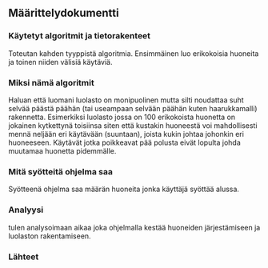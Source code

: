 ## Määrittelydokumentti

### Käytetyt algoritmit ja tietorakenteet
Toteutan kahden tyyppistä algoritmia. Ensimmäinen luo erikokoisia huoneita ja toinen niiden välisiä käytäviä.

### Miksi nämä algoritmit
Haluan että luomani luolasto on monipuolinen mutta silti noudattaa suht selvää päästä päähän (tai useampaan selvään päähän kuten haarukkamalli) rakennetta.
Esimerkiksi luolasto jossa on 100 erikokoista huonetta on jokainen kytkettynä toisiinsa siten että kustakin huoneestä voi mahdollisesti mennä neljään eri käytävään (suuntaan), joista kukin johtaa johonkin eri huoneeseen.
Käytävät jotka poikkeavat pää polusta eivät lopulta johda muutamaa huonetta pidemmälle.

### Mitä syötteitä ohjelma saa
Syötteenä ohjelma saa määrän huoneita jonka käyttäjä syöttää alussa. 

### Analyysi
tulen analysoimaan aikaa joka ohjelmalla kestää huoneiden järjestämiseen ja luolaston rakentamiseen.

### Lähteet
